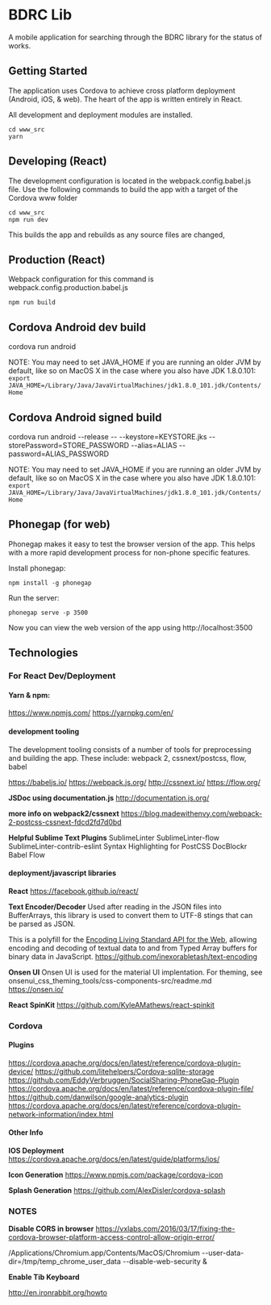 # BDRC Lib

A mobile application for searching through the BDRC library for the status of works.

## Getting Started

The application uses Cordova to achieve cross platform deployment (Android, iOS, & web). The heart of the app is written entirely in React.

All development and deployment modules are installed. 
```
cd www_src
yarn 
```

## Developing (React)

The development configuration is located in the webpack.config.babel.js file. Use the following commands to build the app
with a target of the Cordova www folder

```
cd www_src
npm run dev
```

This builds the app and rebuilds as any source files are changed, 

## Production (React)

Webpack configuration for this command is webpack.config.production.babel.js 
```
npm run build
```

## Cordova Android dev build

cordova run android

NOTE: You may need to set JAVA_HOME if you are running an older JVM by default, like so on MacOS X in the case where you also have JDK 1.8.0.101:
```export JAVA_HOME=/Library/Java/JavaVirtualMachines/jdk1.8.0_101.jdk/Contents/Home```

## Cordova Android signed build

cordova run android --release -- --keystore=KEYSTORE.jks --storePassword=STORE_PASSWORD --alias=ALIAS --password=ALIAS_PASSWORD

NOTE: You may need to set JAVA_HOME if you are running an older JVM by default, like so on MacOS X in the case where you also have JDK 1.8.0.101:
```export JAVA_HOME=/Library/Java/JavaVirtualMachines/jdk1.8.0_101.jdk/Contents/Home```

## Phonegap (for web)

Phonegap makes it easy to test the browser version of the app. This helps with a more
rapid development process for non-phone specific features.

Install phonegap:

```
npm install -g phonegap
```

Run the server:

```
phonegap serve -p 3500
```

Now you can view the web version of the app using http://localhost:3500




## Technologies

### For React Dev/Deployment

#### Yarn & npm:
https://www.npmjs.com/
https://yarnpkg.com/en/

#### development tooling
The development tooling consists of a number of tools for preprocessing and building
the app. These include: webpack 2, cssnext/postcss, flow, babel

https://babeljs.io/
https://webpack.js.org/
http://cssnext.io/
https://flow.org/

__JSDoc using documentation.js__
http://documentation.js.org/

__more info on webpack2/cssnext__
https://blog.madewithenvy.com/webpack-2-postcss-cssnext-fdcd2fd7d0bd

__Helpful Sublime Text Plugins__
SublimeLinter
SublimeLinter-flow
SublimeLinter-contrib-eslint
Syntax Highlighting for PostCSS
DocBlockr
Babel
Flow


#### deployment/javascript libraries

__React__
https://facebook.github.io/react/

__Text Encoder/Decoder__
Used after reading in the JSON files into BufferArrays, this library is used to convert them to UTF-8 stings that can be parsed as JSON.

This is a polyfill for the [Encoding Living Standard API for the Web](https://encoding.spec.whatwg.org/), allowing encoding and decoding of textual data to and from Typed Array buffers for binary data in JavaScript.
https://github.com/inexorabletash/text-encoding

__Onsen UI__
Onsen UI is used for the material UI implentation.  For theming, see onsenui_css_theming_tools/css-components-src/readme.md 
https://onsen.io/


__React SpinKit__
https://github.com/KyleAMathews/react-spinkit




### Cordova

#### Plugins

https://cordova.apache.org/docs/en/latest/reference/cordova-plugin-device/
https://github.com/litehelpers/Cordova-sqlite-storage
https://github.com/EddyVerbruggen/SocialSharing-PhoneGap-Plugin
https://cordova.apache.org/docs/en/latest/reference/cordova-plugin-file/
https://github.com/danwilson/google-analytics-plugin
https://cordova.apache.org/docs/en/latest/reference/cordova-plugin-network-information/index.html

#### Other Info

__IOS Deployment__
https://cordova.apache.org/docs/en/latest/guide/platforms/ios/

__Icon Generation__
https://www.npmjs.com/package/cordova-icon

__Splash Generation__
https://github.com/AlexDisler/cordova-splash


### NOTES
__Disable CORS in browser__
https://vxlabs.com/2016/03/17/fixing-the-cordova-browser-platform-access-control-allow-origin-error/

/Applications/Chromium.app/Contents/MacOS/Chromium --user-data-dir=/tmp/temp_chrome_user_data --disable-web-security &

__Enable Tib Keyboard__

http://en.ironrabbit.org/howto


